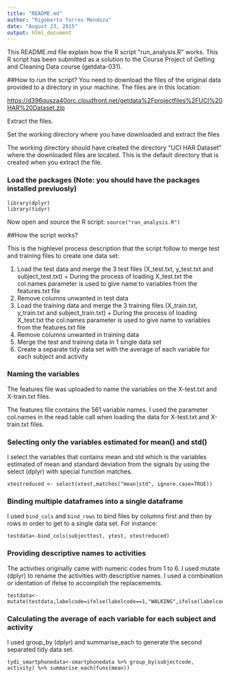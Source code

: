 ```yaml
---
title: "README.md"
author: "Rigoberto Torres Mendoza"
date: "August 23, 2015"
output: html_document
---
```


This README.md file explain how the R script "run_analysis.R" works.  This R script has been submitted as a solution to the Course Project of Getting and Cleaning Data course (getdata-031).

##How to run the script?
You need to download the files of the original data provided to a directory in your machine.  The files are in this location:

https://d396qusza40orc.cloudfront.net/getdata%2Fprojectfiles%2FUCI%20HAR%20Dataset.zip 

Extract the files.

Set the working directory where you have downloaded and extract the files

The working directory should have created the directory "UCI HAR Dataset" where the downloaded files are located. This is the default directory that is created when you extract the file.

### Load the packages (Note: you should have the packages installed previuosly)
```{r}
library(dplyr)
library(tidyr)
```

Now open and source the R script: `source("run_analysis.R")`


##How the script works?

This is the highlevel process description that the script follow to merge test and training files to create one data set:

  1. Load the test data and merge the 3 test files (X_test.txt, y_test.txt and subject_test.txt)
    + During the process of loading X_test.txt the col.names parameter is used to give name to variables from the features.txt file
  2. Remove columns unwanted in test data 
  3. Load the training data and merge the 3 training files (X_train.txt, y_train.txt and subject_train.txt)
    + During the process of loading X_test.txt the col.names parameter is used to give name to variables from the features.txt file
  4. Remove columns unwanted in training data
  5. Merge the test and training data in 1 single data set
  6. Create a separate tidy data set with the average of each variable for each subject and activity
  
### Naming the variables
The features file was uploaded to name the variables on the X-test.txt and X-train.txt files.

The features file contains the 561 variable names.  I used the parameter col.names in the read.table call when loading the data for X-test.txt and X-train.txt files.


### Selecting only the variables estimated for mean() and std()
I select the variables that contains mean and std which is the variables estimated of mean and standard deviation from the signals by using the select (dplyr) with special function matches.

```{r}
xtestreduced <- select(xtest,matches("mean|std", ignore.case=TRUE))
```


### Binding multiple dataframes into a single dataframe
I used `bind_cols` and `bind_rows` to bind files by columns first and then by rows in order to get to a single data set. For instance:

```{r}
testdata<-bind_cols(subjecttest, ytest, xtestreduced)
```


### Providing descriptive names to activities
The activities originally came with numeric codes from 1 to 6.  I used mutate (dplyr) to rename the activities with descriptive names.  I used a combination or identation of ifelse to accomplish the replacememts.

```{r}
testdata<-mutate(testdata,labelcode=ifelse(labelcode==1,"WALKING",ifelse(labelcode==2,"WALKING_UPSTAIRS",ifelse(labelcode==3,"WALKING_DOWNSTAIRS",ifelse(labelcode==4,"SITTING",ifelse(labelcode==5,"STANDING","LAYING"))))))
```


### Calculating the average of each variable for each subject and activity
I used group_by (dplyr) and summarise_each to generate the second separated tidy data set.

```{r}
tydi_smartphonedata<-smartphonedata %>% group_by(subjectcode, activity) %>% summarise_each(funs(mean))
```


